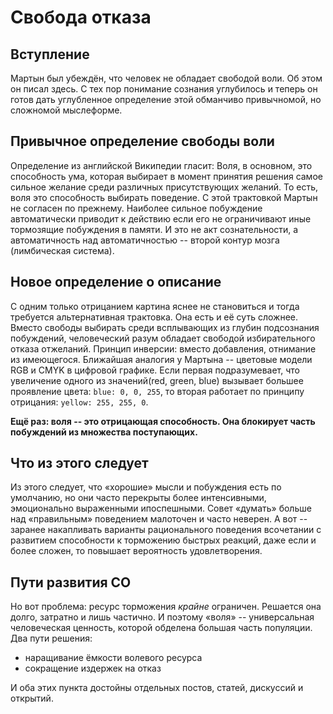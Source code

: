 # Свобода отказа

## Вступление

Мартын был убеждён, что человек не обладает свободой воли. Об этом он писал здесь. С тех пор понимание сознания углубилось и теперь он готов дать углубленное определение этой обманчиво привычномой, но сложномой мыслеформе.

## Привычное определение свободы воли

Определение из английской Википедии гласит:
Воля, в основном, это способность ума, которая выбирает в момент принятия решения самое сильное желание среди различных присутствующих желаний.
То есть, воля это способность выбирать поведение. С этой трактовкой Мартын не согласен по прежнему. Наиболее сильное побуждение автоматически приводит к действию если его не ограничивают иные тормозящие побуждения в памяти. И это не акт сознательности, а автоматичность над автоматичностью -- второй контур мозга (лимбическая система).

## Новое определение о описание

С одним только отрицанием картина яснее не становиться и тогда требуется альтернативная трактовка. Она есть и её суть сложнее.
Вместо свободы выбирать среди всплывающих из глубин подсознания побуждений, человеческий разум обладает свободой избирательного отказа отжеланий. Принцип инверсии: вместо добавления, отнимание из имеющегося.
Ближайшая аналогия у Мартына -- цветовые модели RGB и CMYK в цифровой графике. Если первая подразумевает, что увеличение одного из значений(red, green, blue) вызывает большее проявление цвета: `blue: 0, 0, 255`, то вторая работает по принципу отрицания: `yellow: 255, 255, 0`.

**Ещё раз: воля -- это отрицающая способность. Она блокирует часть побуждений из множества поступающих.**

## Что из этого следует

Из этого следует, что «хорошие» мысли и побуждения есть по умолчанию, но они часто перекрыты более интенсивными, эмоционально выраженными ипоспешными.
Совет «думать» больше над «правильным» поведением малоточен и часто неверен. А вот -- заранее накапливать варианты рационального поведения всочетании с развитием способности к торможению быстрых реакций, даже если и более сложен, то повышает вероятность удовлетворения.

## Пути развития СО

Но вот проблема: ресурс торможения _крайне_ ограничен. Решается она долго, затратно и лишь частично. И поэтому «воля» -- универсальная человеческая ценность, которой обделена большая часть популяции.
Два пути решения:

- наращивание ёмкости волевого ресурса
- сокращение издержек на отказ

И оба этих пункта достойны отдельных постов, статей, дискуссий и открытий.
